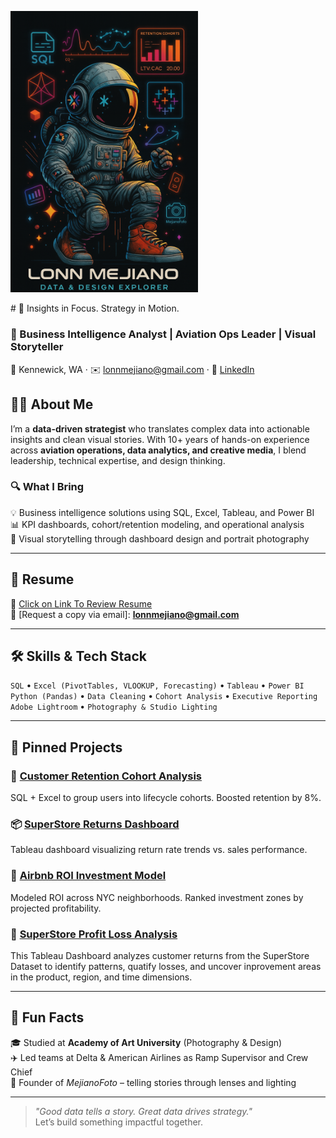 <p align="left">
  <img src="https://raw.githubusercontent.com/lonnmejiano/lonnmejiano-data-bia/main/cover/space-man-cover.png" alt="Lonn Mejiano Banner" width="300"/>
</p>




<div align="left">
# 🎯 Insights in Focus. Strategy in Motion.


</div>


### 🎯 Business Intelligence Analyst | Aviation Ops Leader | Visual Storyteller  
📍 Kennewick, WA · ✉️ lonnmejiano@gmail.com · 🔗 [LinkedIn](https://www.linkedin.com/in/lonnmejiano) 



## 👨‍💻 About Me

I’m a **data-driven strategist** who translates complex data into actionable insights and clean visual stories. With 10+ years of hands-on experience across **aviation operations, data analytics, and creative media**, I blend leadership, technical expertise, and design thinking.

### 🔍 What I Bring
💡 Business intelligence solutions using SQL, Excel, Tableau, and Power BI  
 📊 KPI dashboards, cohort/retention modeling, and operational analysis  
 📸 Visual storytelling through dashboard design and portrait photography

---

## 📄 Resume

📎 [Click on Link To Review Resume](https://github.com/lonnmejiano/resume-sample)  
📧 [Request a copy via email]: **lonnmejiano@gmail.com**

---

## 🛠️ Skills & Tech Stack

`SQL` • `Excel (PivotTables, VLOOKUP, Forecasting)` • `Tableau` • `Power BI`  
`Python (Pandas)` • `Data Cleaning` • `Cohort Analysis` • `Executive Reporting`  
`Adobe Lightroom` • `Photography & Studio Lighting`

---

## 🔗 Pinned Projects

### 🧩 [Customer Retention Cohort Analysis](https://github.com/lonnmejiano/cohort-analysis)  
 SQL + Excel to group users into lifecycle cohorts. Boosted retention by 8%.

### 📦 [SuperStore Returns Dashboard](https://github.com/lonnmejiano/superstore-returns-dashboard)  
 Tableau dashboard visualizing return rate trends vs. sales performance.

### 🏡 [Airbnb ROI Investment Model](https://github.com/lonnmejiano/airbnb-manhattan)  
 Modeled ROI across NYC neighborhoods. Ranked investment zones by projected profitability.

 ### 🏡 [SuperStore Profit Loss Analysis](https://github.com/lonnmejiano/superstore-profit-loss-analysis)
   This Tableau Dashboard analyzes customer returns from the SuperStore Dataset to identify patterns, quatify losses, and uncover inprovement areas in the product, region, and time dimensions.

---

## 🧠 Fun Facts

🎓 Studied at **Academy of Art University** (Photography & Design)  
 ✈️ Led teams at Delta & American Airlines as Ramp Supervisor and Crew Chief  
 📸 Founder of *MejianoFoto* – telling stories through lenses and lighting

---

> *"Good data tells a story. Great data drives strategy."*  
Let’s build something impactful together.

